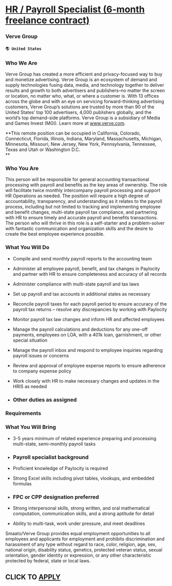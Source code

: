 # [HR / Payroll Specialist (6-month freelance contract)](https://www.remotewlb.com/apply/hr-payroll-specialist-6-month-freelance-contract)  
### Verve Group  
#### `🌎 United States`  

### Who We Are

Verve Group has created a more efficient and privacy-focused way to buy and monetize advertising. Verve Group is an ecosystem of demand and supply technologies fusing data, media, and technology together to deliver results and growth to both advertisers and publishers–no matter the screen or location, no matter who, what, or where a customer is. With 13 offices across the globe and with an eye on servicing forward-thinking advertising customers, Verve Group’s solutions are trusted by more than 90 of the United States’ top 100 advertisers, 4,000 publishers globally, and the world’s top demand-side platforms. Verve Group is a subsidiary of Media and Games Invest (MGI). Learn more at www.verve.com.

 **This remote position can be occupied in California, Colorado, Connecticut, Florida, Illinois, Indiana, Maryland, Massachusetts, Michigan, Minnesota, Missouri, New Jersey, New York, Pennsylvania, Tennessee, Texas and Utah or Washington D.C.  
**

### Who You Are

This person will be responsible for general accounting transactional processing with payroll and benefits as the key areas of ownership. The role will facilitate twice monthly intercompany payroll processing and support HR Operations as needed. The position will require a high degree of accountability, transparency, and understanding as it relates to the payroll process, including but not limited to tracking and implementing employee and benefit changes, multi-state payroll tax compliance, and partnering with HR to ensure timely and accurate payroll and benefits transactions. The person who will thrive in this role is a self-starter and a problem-solver with fantastic communication and organization skills and the desire to create the best employee experience possible.

### What You Will Do

  * Compile and send monthly payroll reports to the accounting team

  * Administer all employee payroll, benefit, and tax changes in Paylocity and partner with HR to ensure completeness and accuracy of all records

  * Administer compliance with multi-state payroll and tax laws

  * Set up payroll and tax accounts in additional states as necessary

  * Reconcile payroll taxes for each payroll period to ensure accuracy of the payroll tax returns – resolve any discrepancies by working with Paylocity

  * Monitor payroll tax law changes and inform HR and affected employees

  * Manage the payroll calculations and deductions for any one-off payments, employees on LOA, with a 401k loan, garnishment, or other special situation

  * Manage the payroll inbox and respond to employee inquiries regarding payroll issues or concerns

  * Review and approval of employee expense reports to ensure adherence to company expense policy

  * Work closely with HR to make necessary changes and updates in the HRIS as needed

  * ### Other duties as assigned

### Requirements

### What You Will Bring

  * 3-5 years minimum of related experience preparing and processing multi-state, semi-monthly payroll tasks

  * ### Payroll specialist background

  * Proficient knowledge of Paylocity is required

  * Strong Excel skills including pivot tables, vlookups, and embedded formulas

  * ### FPC or CPP designation preferred

  * Strong interpersonal skills, strong written, and oral mathematical computation, communication skills, and a strong aptitude for detail

  * Ability to multi-task, work under pressure, and meet deadlines

Smaato/Verve Group provides equal employment opportunities to all employees and applicants for employment and prohibits discrimination and harassment of any type without regard to race, color, religion, age, sex, national origin, disability status, genetics, protected veteran status, sexual orientation, gender identity or expression, or any other characteristic protected by federal, state or local laws.

  
## CLICK TO [APPLY](https://www.remotewlb.com/apply/hr-payroll-specialist-6-month-freelance-contract)

